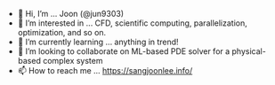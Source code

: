 - 👋 Hi, I’m ... Joon (@jun9303)
- 👀 I’m interested in ... CFD, scientific computing, parallelization, optimization, and so on.
- 🌱 I’m currently learning ... anything in trend!
- 💞️ I’m looking to collaborate on ML-based PDE solver for a physical-based complex system
- 📫 How to reach me ... https://sangjoonlee.info/

<!---
jun9303/jun9303 is a ✨ special ✨ repository because its `README.md` (this file) appears on your GitHub profile.
You can click the Preview link to take a look at your changes.
--->
